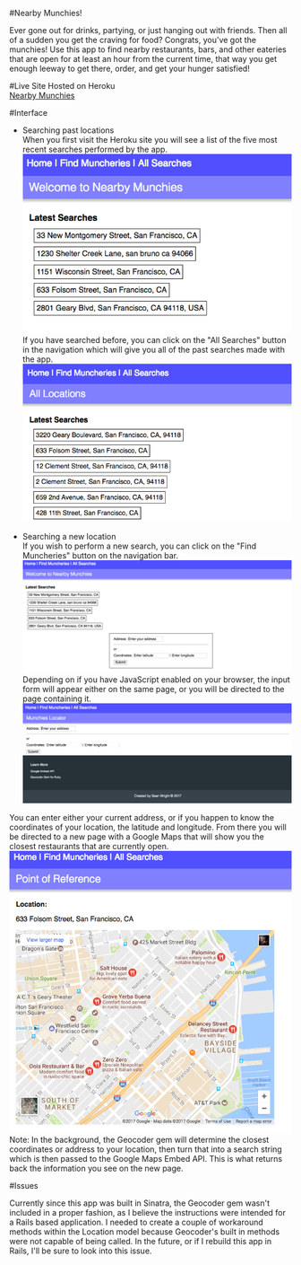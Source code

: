#Nearby Munchies!

Ever gone out for drinks, partying, or just hanging out with friends. Then all of a sudden you get the craving for food? Congrats, you've got the munchies! Use this app to find nearby restaurants, bars, and other eateries that are open for at least an hour from the current time, that way you get enough leeway to get there, order, and get your hunger satisfied!

#Live Site
Hosted on Heroku  
[Nearby Munchies](https://nearbymunchies.herokuapp.com/ "Nearby Munchies")

#Interface

- Searching past locations  
When you first visit the Heroku site you will see a list of the five most recent searches performed by the app. 
![Home Screenshot](/Home.png "Home")  
If you have searched before, you can click on the "All Searches" button in the navigation which will give you all of the past searches made with the app.
![All Screenshot](/All2.png "Past Searches")  

- Searching a new location  
If you wish to perform a new search, you can click on the "Find Muncheries" button on the navigation bar. 
![Search Screenshot](/Search.png "Dynamic")  
Depending on if you have JavaScript enabled on your browser, the input form will appear either on the same page, or you will be directed to the page containing it.
![Search2 Screenshot](/Search2.png "Static")  

You can enter either your current address, or if you happen to know the coordinates of your location, the latitude and longitude. From there you will be directed to a new page with a Google Maps that will show you the closest restaurants that are currently open.
![Result Screenshot](/Location.png "Result")  
Note: In the background, the Geocoder gem will determine the closest coordinates or address to your location, then turn that into a search string which is then passed to the Google Maps Embed API. This is what returns back the information you see on the new page.

#Issues

Currently since this app was built in Sinatra, the Geocoder gem wasn't included in a proper fashion, as I believe the instructions were intended for a Rails based application. I needed to create a couple of workaround methods within the Location model because Geocoder's built in methods were not capable of being called. In the future, or if I rebuild this app in Rails, I'll be sure to look into this issue.